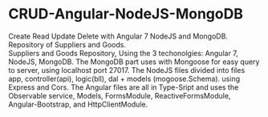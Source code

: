 # CRUD-Angular-NodeJS-MongoDB
Create Read Update Delete with Angular 7 NodeJS and MongoDB. Repository of Suppliers and Goods.
<br>
Suppliers and Goods Repository, Using the 3 techonolgies: Angular 7, NodeJS, MongoDB.
The MongoDB part uses with Mongoose for easy query to server, using localhost port 27017.
The NodeJS files divided into files app, controller(api), logic(bll), dal + models (mogoose.Schema). using Express and Cors.
The Angular files are all in Type-Sript and uses the Observable service, Models, FormsModule, ReactiveFormsModule,
Angular-Bootstrap, and HttpClientModule.
